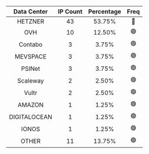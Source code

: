 | Data Center | IP Count | Percentage | Freq |
|:------------:|:--------:|:-----------:|:-----:|
| HETZNER | 43 | 53.75% | 🔴 |
| OVH | 10 | 12.50% | 🟢 |
| Contabo | 3 | 3.75% | 🟢 |
| MEVSPACE | 3 | 3.75% | 🟢 |
| PSINet | 3 | 3.75% | 🟢 |
| Scaleway | 2 | 2.50% | 🟢 |
| Vultr | 2 | 2.50% | 🟢 |
| AMAZON | 1 | 1.25% | 🟢 |
| DIGITALOCEAN | 1 | 1.25% | 🟢 |
| IONOS | 1 | 1.25% | 🟢 |
| OTHER | 11 | 13.75% | 🟢 |